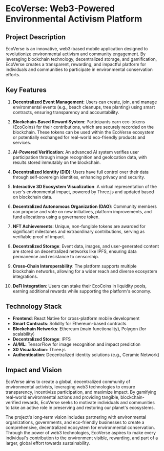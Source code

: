 # EcoVerse: Web3-Powered Environmental Activism Platform

## Project Description

EcoVerse is an innovative, web3-based mobile application designed to revolutionize environmental activism and community engagement. By leveraging blockchain technology, decentralized storage, and gamification, EcoVerse creates a transparent, rewarding, and impactful platform for individuals and communities to participate in environmental conservation efforts.

## Key Features

1. **Decentralized Event Management**: Users can create, join, and manage environmental events (e.g., beach cleanups, tree planting) using smart contracts, ensuring transparency and accountability.

2. **Blockchain-Based Reward System**: Participants earn eco-tokens (EcoCoins) for their contributions, which are securely recorded on the blockchain. These tokens can be used within the EcoVerse ecosystem or potentially exchanged for real-world eco-friendly products and services.

3. **AI-Powered Verification**: An advanced AI system verifies user participation through image recognition and geolocation data, with results stored immutably on the blockchain.

4. **Decentralized Identity (DID)**: Users have full control over their data through self-sovereign identities, enhancing privacy and security.

5. **Interactive 3D Ecosystem Visualization**: A virtual representation of the user's environmental impact, powered by Three.js and updated based on blockchain data.

6. **Decentralized Autonomous Organization (DAO)**: Community members can propose and vote on new initiatives, platform improvements, and fund allocations using a governance token.

7. **NFT Achievements**: Unique, non-fungible tokens are awarded for significant milestones and extraordinary contributions, serving as verifiable proof of impact.

8. **Decentralized Storage**: Event data, images, and user-generated content are stored on decentralized networks like IPFS, ensuring data permanence and resistance to censorship.

9. **Cross-Chain Interoperability**: The platform supports multiple blockchain networks, allowing for a wider reach and diverse ecosystem integrations.

10. **DeFi Integration**: Users can stake their EcoCoins in liquidity pools, earning additional rewards while supporting the platform's economy.

## Technology Stack

- **Frontend**: React Native for cross-platform mobile development
- **Smart Contracts**: Solidity for Ethereum-based contracts
- **Blockchain Networks**: Ethereum (main functionality), Polygon (for scalability)
- **Decentralized Storage**: IPFS
- **AI/ML**: TensorFlow for image recognition and impact prediction
- **3D Visualization**: Three.js
- **Authentication**: Decentralized identity solutions (e.g., Ceramic Network)

## Impact and Vision

EcoVerse aims to create a global, decentralized community of environmental activists, leveraging web3 technologies to ensure transparency, incentivize participation, and maximize impact. By gamifying real-world environmental actions and providing tangible, blockchain-verified rewards, EcoVerse seeks to motivate individuals and communities to take an active role in preserving and restoring our planet's ecosystems.

The project's long-term vision includes partnering with environmental organizations, governments, and eco-friendly businesses to create a comprehensive, decentralized ecosystem for environmental conservation. Through the power of web3 technologies, EcoVerse aspires to make every individual's contribution to the environment visible, rewarding, and part of a larger, global effort towards sustainability.
